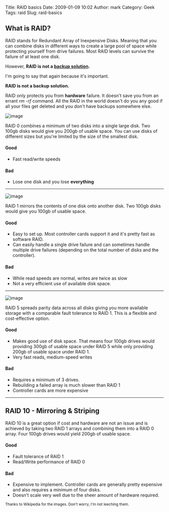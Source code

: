 Title: RAID basics
Date: 2009-01-09 10:02
Author: mark
Category: Geek
Tags: raid
Slug: raid-basics

## What is RAID?



RAID stands for Redundant Array of Inexpensive Disks. Meaning that you
can combine disks in different ways to create a large pool of space
while protecting yourself from drive failures. Most RAID levels can
survive the failure of at least one disk.

However, **RAID is not a [backup solution][].**

I'm going to say that again because it's important.

**RAID is not a backup solution.**

RAID only protects you from **hardware** failure. It doesn't save you
from an errant *rm -rf* command. All the RAID in the world doesn't do
you any good if all your files get deleted and you don't have backups
somewhere else.

![image][]

RAID 0 combines a minimum of two disks into a single large disk. Two
100gb disks would give you 200gb of usable space. You can use disks of
different sizes but you're limited by the size of the smallest disk.

#### Good



-   Fast read/write speeds



#### Bad



-   Lose one disk and you lose **everything**



* * * * *


![image][1]

RAID 1 mirrors the contents of one disk onto another disk. Two 100gb
disks would give you 100gb of usable space.

#### Good



-   Easy to set up. Most controller cards support it and it's pretty
    fast as software RAID.
-   Can easily handle a single drive failure and can sometimes handle
    multiple drive failures (depending on the total number of disks and
    the controller).



#### Bad



-   While read speeds are normal, writes are twice as slow
-   Not a very efficient use of available disk space.



* * * * *


![image][2]

RAID 5 spreads parity data across all disks giving you more available
storage with a comparable fault tolerance to RAID 1. This is a flexible
and cost-effective option.

#### Good



-   Makes good use of disk space. That means four 100gb drives would
    providing 300gb of usable space under RAID 5 while only providing
    200gb of usable space under RAID 1.
-   Very fast reads, medium-speed writes



#### Bad



-   Requires a minimum of 3 drives.
-   Rebuilding a failed array is much slower than RAID 1
-   Controller cards are more expensive



* * * * *



## RAID 10 - Mirroring & Striping


RAID 10 is a great option if cost and hardware are not an issue and is
achieved by taking two RAID 1 arrays and combining them into a RAID 0
array. Four 100gb drives would yield 200gb of usable space.

#### Good



-   Fault tolerance of RAID 1
-   Read/Write performance of RAID 0



#### Bad



-   Expensive to implement. Controller cards are generally pretty
    expensive and also requires a minimum of four disks.
-   Doesn't scale very well due to the sheer amount of hardware
    required.



<small>Thanks to Wikipedia for the images. Don't worry, I'm not leeching
them.</small>

  [backup solution]: https://mark.biek.org/blog/2009/01/your-data-is-your-life-why-arent-you-protecting-it/
  [image]: https://farm4.static.flickr.com/3398/3181879875_f936c63094.jpg?v=0
  [1]: https://farm4.static.flickr.com/3432/3181879877_7f6ecc033f.jpg?v=0
  [2]: https://farm4.static.flickr.com/3099/3181879885_f5c6557b3a.jpg?v=0

